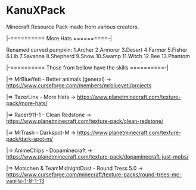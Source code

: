 # KanuXPack
Minecraft Resource Pack made from various creators.

|-========== More Hats ==========-|

Renamed carved pumpkin:
   1.Archer
   2.Armorer
   3.Desert
   4.Farmer
   5.Fisher
   6.Lib
   7.Savanna
   8.Shepherd
   9.Snow
   10.Swamp
   11.Witch
   12.Bee
   13.Phantom

|-========== Those from bellow have the skills ==========-|

|=> MrBlueYeti - Better animals (general)
\-> https://www.curseforge.com/members/mrblueyeti/projects

|=> TazerLinx - More Hats
\-> https://www.planetminecraft.com/texture-pack/more-hats/

|=> Racer911-1 - Clean Redstone
\-> https://www.planetminecraft.com/texture-pack/clean-redstone/

|=> MrTrash - Darkspot-M
\-> https://www.planetminecraft.com/texture-pack/dark-spot-m/

|=> AnimeChips - Dopaminecraft
\-> https://www.planetminecraft.com/texture-pack/dopaminecraft-just-mobs/

|=> Motschen & TeamMidnightDust - Round Tress 5.0
\-> https://www.curseforge.com/minecraft/texture-packs/round-trees-mc-vanilla-1-8-1-13
